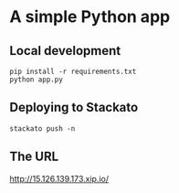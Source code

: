 # A simple Python app

## Local development

    pip install -r requirements.txt
    python app.py

## Deploying to Stackato

    stackato push -n


## The URL
http://15.126.139.173.xip.io/


